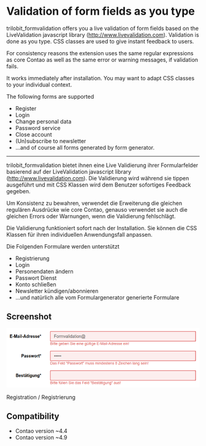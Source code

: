 Validation of form fields as you type
=====================================

trilobit_formvalidation offers you a live validation of form fields based on the LiveValidation javascript library (http://www.livevalidation.com). Validation is done as you type. CSS classes are used to give instant feedback to users.

For consistency reasons the extension uses the same regular expressions as core Contao as well as the same error or warning messages, if validation fails.

It works immediately after installation. You may want to adapt CSS classes to your individual context. 

The following forms are supported

* Register
* Login
* Change personal data
* Password service
* Close account
* (Un)subscribe to newsletter
* ...and of course all forms generated by form generator.

---

trilobit_formvalidation bietet ihnen eine Live Validierung ihrer Formularfelder basierend auf der LiveValidation javascript library (http://www.livevalidation.com). Die Validierung wird während sie tippen ausgeführt und mit CSS Klassen wird dem Benutzer sofortiges Feedback gegeben.

Um Konsistenz zu bewahren, verwendet die Erweiterung die gleichen regulären Ausdrücke wie core Contao, genauso verwendet sie auch die gleichen Errors oder Warnungen, wenn die Validierung fehlschlägt.

Die Validierung funktioniert sofort nach der Installation. Sie können die CSS Klassen für ihren individuellen Anwendungsfall anpassen.

Die Folgenden Formulare werden unterstützt
* Registrierung
* Login
* Personendaten ändern
* Passwort Dienst
* Konto schließen
* Newsletter kündigen/abonnieren
* ...und natürlich alle vom Formulargenerator generierte Formulare


Screenshot
------------

![Registration](docs/images/formvalidation_registration.png?raw=true "trilobitFormvalidationBundle")

Registration / Registrierung


Compatibility
-------------

- Contao version ~4.4
- Contao version ~4.9